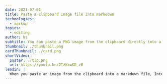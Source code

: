 ```yaml
---
date: 2021-07-01
title: Paste a clipboard image file into markdown
technologies:
  - markup
topics:
  - editing
author: hs
subtitle: You can paste a PNG image from the clipboard directly into a markdown file
thumbnail: ./thumbnail.png
cardThumbnail: ./card.png
shortVideo:
  poster: ./tip.png
  url: https://youtu.be/2TxKxwKD_z0
leadin: |
  When you paste an image from the clipboard into a markdown file, IntelliJ IDEA will add the PNG to the project and provide the syntax in the markdown for the image.
---
```


